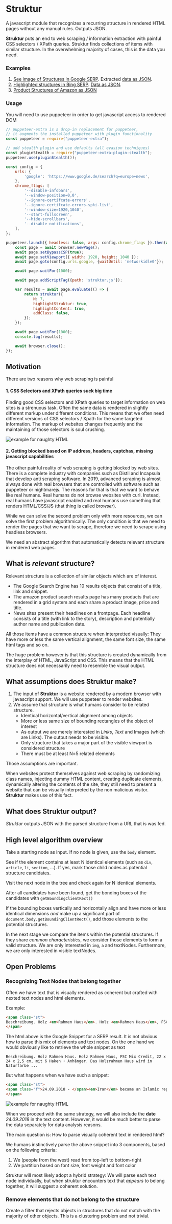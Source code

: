 # Struktur

A javascript module that recognizes a recurring structure in rendered HTML pages without any manual rules. Outputs JSON.

**Struktur** puts an end to web scraping / information extraction with painful CSS selectors / XPath queries. Struktur finds collections of items with similar structure. In the overwhelming majority of cases, this is the data you need.

### Examples

1. [See image of Structures in Google SERP](examples/google.png). Extracted [data as JSON](examples/google.json).
2. [Highlighted structures in Bing SERP](examples/bing.png). [Data as JSON](examples/bing.json).
3. [Product Structures of Amazon as JSON](examples/amazon.json)

### Usage

You will need to use puppeteer in order to get javascript access to rendered DOM

```js
// puppeteer-extra is a drop-in replacement for puppeteer,
// it augments the installed puppeteer with plugin functionality
const puppeteer = require("puppeteer-extra");

// add stealth plugin and use defaults (all evasion techniques)
const pluginStealth = require("puppeteer-extra-plugin-stealth");
puppeteer.use(pluginStealth());

const config = {
    urls: {
        'google': 'https://www.google.de/search?q=europe+news',
    },
    chrome_flags: [
        '--disable-infobars',
        '--window-position=0,0',
        '--ignore-certifcate-errors',
        '--ignore-certifcate-errors-spki-list',
        '--window-size=1920,1040',
        '--start-fullscreen',
        '--hide-scrollbars',
        '--disable-notifications',
    ],
};

puppeteer.launch({ headless: false, args: config.chrome_flags }).then(async browser => {
    const page = await browser.newPage();
    await page.setBypassCSP(true);
    await page.setViewport({ width: 1920, height: 1040 });
    await page.goto(config.urls.google, {waitUntil: 'networkidle0'});

    await page.waitFor(1000);

    await page.addScriptTag({path: 'struktur.js'});

    var results = await page.evaluate(() => {
        return struktur({
            N: 7,
            highlightStruktur: true,
            highlightContent: true,
            addClass: false,
        });
    });

    await page.waitFor(1000);
    console.log(results);

    await browser.close();
});
```

## Motivation

There are two reasons why web scraping is painful

#### 1. CSS Selectors and XPath queries suck big time
 
Finding good CSS selectors and XPath queries to target information on web sites is a strenuous task. Often the same data is rendered in slightly different markup under different conditions. This means that we often need different versions of CSS selectors / Xpath for the same targeted information. The markup of websites changes frequently and the maintaining of those selectors is soul crushing.


![example for naughty HTML](examples/badhtml.png)

#### 2. Getting blocked based on IP address, headers, captchas, missing javascript capabilities

The other painful reality of web scraping is getting blocked by web sites. There is a complete industry with companies such as Distil and Incapsula that develop anti scraping software. In 2019, advanced scraping is almost always done with real browsers that are controlled with software such as puppeteer or nightmarejs.  The reasons for that is that we want to behave like real humans. Real humans do not browse websites with curl. Instead, real humans have javascript enabled and real humans use something that renders HTML/CSS/JS (that thing is called *browser*).

While we can solve the second problem only with more resources, we can solve the first problem algorithmically. The only condition is that we need to render the pages that we want to scrape, therefore we need to scrape using headless browsers.

We need an abstract algorithm that automatically detects relevant structure in rendered web pages.


## What is *relevant* structure?

Relevant structure is a collection of similar objects which are of interest. 

+ The Google Search Engine has 10 results objects that consist of a title, link and snippet.
+ The amazon product search results page has many products that are rendered in a grid system and each share a product image, price and title.
+ News sites present their headlines on a frontpage. Each headline consists of a title (with link to the story), description and potentially author name and publication date.

All those items have a common structure when interpretted visually: They have more or less 
the same vertical alignment, the same font size, the same html tags and so on.

The huge problem however is that this structure is created dynamically from the interplay of HTML, JavaScript and CSS. This means that the HTML structure does not necessarily need to resemble the visual output.


## What assumptions does Struktur make?

1. The input of **Struktur** is a website rendered by a modern browser with javascript support. We will use puppeteer to render websites. 
2. We assume that structure is what humans consider to be related structure. 
	+ Identical horizontal/vertical alignment among objects
	+ More or less same size of bounding rectangles of the object of interest
	+ As output we are merely interested in *Links*, *Text* and Images (which are Links). The output needs to be visible.
	+ Only structure that takes a major part of the visible viewport is considered structure
	+ There must be at least N=5 related elements

Those assumptions are important. 

When websites protect themselves against web scraping by randomizing class names, injecting dummy HTML content, creating duplicate elements, dynamically altering the contents of the site, they still need to present a website that can be visually interpreted by the non malicious visitor. **Struktur** makes use of this fact.

## What does Struktur output?

*Struktur* outputs JSON with the parsed structure from a URL that is was fed. 


## High level algorithm overview

Take a starting node as input. If no node is given, use the `body` element.

See if the element contains at least N identical elements (such as `div`, `article`, `li`, `section`, ...). If yes, mark those child nodes
as potential structure candidates.

Visit the next node in the tree and check again for N identical elements.

After all candidates have been found, get the bonding boxes of the candidates with `getBoundingClientRect()`

If the bounding boxes vertically and horizontally align and have more or less identical dimensions *and* make up 
a significant part of `document.body.getBoundingClientRect()`, add those elements to the potential structures.

In the next stage we compare the items within the potential structures. If they share *common characteristics*, we consider those elements to form a valid structure. We are only interested in `img`, `a` and textNodes. Furthermore, we are only interested in visible textNodes.


## Open Problems 


### Recognizing Text Nodes that belong together

Often we have text that is visually rendered as coherent but crafted with nexted text nodes and html elements. 

Example:

```html
<span class="st">
Beschreibung. Holz <em>Rahmen Haus</em>. Holz <em>Rahmen Haus</em>, FSC Mix Credit, 22 x 24 x 2,5 cm, mit 6 Haken + Anhänger. Das Holzrahmen <em>Haus</em> wird in Naturfarbe&nbsp;...
</span>
```

The html above is the Google Snippet for a SERP result. It is not obvious how to parse this mix of elements and text nodes. On the one hand we would obviously like to retrieve the whole snippet as text

```
Beschreibung. Holz Rahmen Haus. Holz Rahmen Haus, FSC Mix Credit, 22 x 24 x 2,5 cm, mit 6 Haken + Anhänger. Das Holzrahmen Haus wird in Naturfarbe ...
```

But what happens when we have such a snippet:

```html
<span class="st">
<span class="f">24.09.2018 - </span><em>Iran</em> became an Islamic republic in 1979, when the monarchy was overthrown and clerics assumed <em>political</em> control under supreme leader&nbsp;...
</span>
```

![example for naughty HTML](examples/snippet.png)

When we proceed with the same strategy, we will also include the **date** *24.09.2018* in the text content. However, it would be much better to parse the data separately for data analysis reasons.

The main question is: How to parse visually coherent text in rendered html? 

We humans instinctively parse the above snippet into 3 components, based on the following criteria:

1. We (people from the west) read from top-left to bottom-right
2. We partition based on font size, font weight and font color

Struktur will most likely adopt a hybrid strategy: We will parse each text node individually, but when struktur encounters text that *appears* to belong together, it will suggest a coherent solution.


### Remove elements that do not belong to the structure

Create a filter that rejects objects in structures that do not match with the majority of other objects. This is a clustering problem and not trivial.